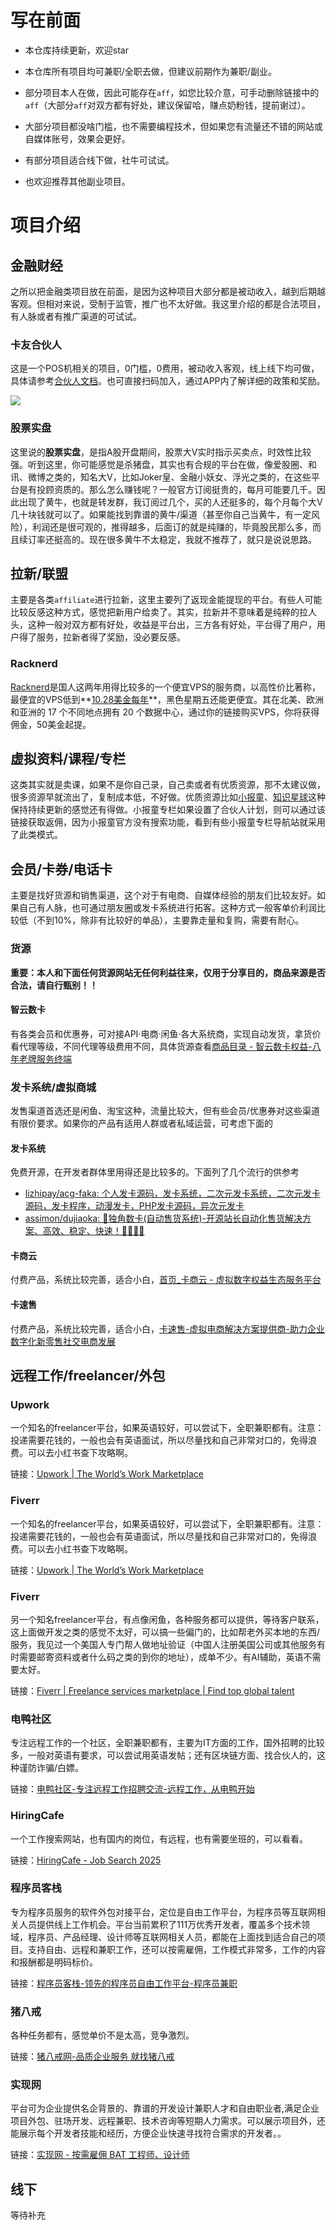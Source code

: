 # 写在前面

- 本仓库持续更新，欢迎star

- 本仓库所有项目均可兼职/全职去做，但建议前期作为兼职/副业。
- 部分项目本人在做，因此可能存在`aff`，如您比较介意，可手动删除链接中的`aff`（大部分`aff`对双方都有好处，建议保留哈，赚点奶粉钱，提前谢过）。
- 大部分项目都没啥门槛，也不需要编程技术，但如果您有流量还不错的网站或自媒体账号，效果会更好。
- 有部分项目适合线下做，社牛可试试。
- 也欢迎推荐其他副业项目。

# 项目介绍

## 金融财经

之所以把金融类项目放在前面，是因为这种项目大部分都是被动收入，越到后期越客观。但相对来说，受制于监管，推广也不太好做。我这里介绍的都是合法项目，有人脉或者有推广渠道的可试试。

### 卡友合伙人

这是一个POS机相关的项目，0门槛，0费用，被动收入客观，线上线下均可做，具体请参考[合伙人文档](docs/卡友合伙人.md)。也可直接扫码加入，通过APP内了解详细的政策和奖励。

![](imgs/kyrefer.png)

### 股票实盘

这里说的**股票实盘**，是指A股开盘期间，股票大V实时指示买卖点，时效性比较强。听到这里，你可能感觉是杀猪盘，其实也有合规的平台在做，像爱股圈、和讯、微博之类的，知名大V，比如Joker皇、金融小妖女、浮光之类的，在这些平台是有投顾资质的。那么怎么赚钱呢？一般官方订阅挺贵的，每月可能要几千。因此出现了黄牛，也就是转发群，我订阅过几个，买的人还挺多的，每个月每个大V几十块钱就可以了。如果能找到靠谱的黄牛/渠道（甚至你自己当黄牛，有一定风险），利润还是很可观的，推得越多，后面订的就是纯赚的，毕竟股民那么多，而且续订率还挺高的。现在很多黄牛不太稳定，我就不推荐了，就只是说说思路。

## 拉新/联盟

主要是各类`affiliate`进行拉新，这里主要列了返现金能提现的平台。有些人可能比较反感这种方式，感觉把新用户给卖了。其实，拉新并不意味着是纯粹的拉人头，这种一般对双方都有好处，收益是平台出，三方各有好处，平台得了用户，用户得了服务，拉新者得了奖励，没必要反感。

### Racknerd

[Racknerd](https://my.racknerd.com/aff.php?aff=12266)是国人这两年用得比较多的一个便宜VPS的服务商，以高性价比著称，最便宜的VPS低到**[10.28美金每年](https://my.racknerd.com/aff.php?aff=12266&pid=695)**，黑色星期五还能更便宜。其在北美、欧洲和亚洲的 17 个不同地点拥有 20 个数据中心，通过你的链接购买VPS，你将获得佣金，50美金起提。

## 虚拟资料/课程/专栏

这类其实就是卖课，如果不是你自己录，自己卖或者有优质资源，那不太建议做，很多资源早就流出了，复制成本低，不好做。优质资源比如[小报童](https://xiaobot.net/home.html)、[知识星球](https://www.zsxq.com/)这种保持持续更新的感觉还有得做。小报童专栏如果设置了合伙人计划，则可以通过该链接获取返佣，因为小报童官方没有搜索功能，看到有些小报童专栏导航站就采用了此类模式。

## 会员/卡券/电话卡

主要是找好货源和销售渠道，这个对于有电商、自媒体经验的朋友们比较友好。如果自己有人脉，也可通过朋友圈或发卡系统进行拓客。这种方式一般客单价利润比较低（不到10%，除非有比较好的单品），主要靠走量和复购，需要有耐心。

### 货源

**重要：本人和下面任何货源网站无任何利益往来，仅用于分享目的，商品来源是否合法，请自行甄别！！**

#### 智云数卡

有各类会员和优惠券，可对接API·电商·闲鱼·各大系统商，实现自动发货，拿货价看代理等级，不同代理等级费用不同，具体货源查看[商品目录 - 智云数卡权益-八年老牌服务终端](https://vip.15la.cn/cata)

### 发卡系统/虚拟商城

发售渠道首选还是闲鱼、淘宝这种，流量比较大，但有些会员/优惠券对这些渠道有限价要求。如果你的产品有适用人群或者私域运营，可考虑下面的

#### 发卡系统

免费开源，在开发者群体里用得还是比较多的。下面列了几个流行的供参考

- [lizhipay/acg-faka: 个人发卡源码，发卡系统，二次元发卡系统，二次元发卡源码，发卡程序，动漫发卡，PHP发卡源码，异次元发卡](https://github.com/lizhipay/acg-faka)
- [assimon/dujiaoka: 🦄独角数卡(自动售货系统)-开源站长自动化售货解决方案、高效、稳定、快速！🚀🚀🎉🎉](https://github.com/assimon/dujiaoka)

#### 卡商云

付费产品，系统比较完善，适合小白，[首页_卡商云 - 虚拟数字权益生态服务平台](http://www.kashangyun.com/)

#### 卡速售

付费产品，系统比较完善，适合小白，[卡速售-虚拟电商解决方案提供商-助力企业数字化新零售社交电商发展](https://www.kasushou.com/)

## 远程工作/freelancer/外包

### Upwork

一个知名的freelancer平台，如果英语较好，可以尝试下，全职兼职都有。注意：投递需要花钱的，一般也会有英语面试，所以尽量找和自己非常对口的，免得浪费。可以去小红书查下攻略啊。

链接：[Upwork | The World’s Work Marketplace](https://www.upwork.com/)

### Fiverr

一个知名的freelancer平台，如果英语较好，可以尝试下，全职兼职都有。注意：投递需要花钱的，一般也会有英语面试，所以尽量找和自己非常对口的，免得浪费。可以去小红书查下攻略啊。

链接：[Upwork | The World’s Work Marketplace](https://www.upwork.com/)

### Fiverr

另一个知名freelancer平台，有点像闲鱼，各种服务都可以提供，等待客户联系，这上面做开发之类的感觉不太好，可以搞一些偏门的，比如帮老外买本地的东西/服务，我见过一个美国人专门帮人做地址验证（中国人注册美国公司或其他服务有时需要邮寄资料或者什么码之类的到你的地址），成单不少。有AI辅助，英语不需要太好。

链接：[Fiverr | Freelance services marketplace | Find top global talent](https://www.fiverr.com/)

### 电鸭社区

专注远程工作的一个社区，全职兼职都有，主要为IT方面的工作，国外招聘的比较多，一般对英语有要求，可以尝试用英语发帖；还有区块链方面、找合伙人的，这种谨防诈骗/白嫖。

链接：[电鸭社区-专注远程工作招聘交流-远程工作，从电鸭开始](https://eleduck.com/)

### HiringCafe

一个工作搜索网站，也有国内的岗位，有远程，也有需要坐班的，可以看看。

链接：[HiringCafe - Job Search 2025](https://hiring.cafe/)

### 程序员客栈
专为程序员服务的软件外包对接平台，定位是自由工作平台，为程序员等互联网相关人员提供线上工作机会。平台当前累积了111万优秀开发者，覆盖多个技术领域，程序员、产品经理、设计师等互联网相关人员，都能在上面找到适合自己的项目。支持自由、远程和兼职工作，还可以按需雇佣，工作模式非常多，工作的内容和报酬都是明码标价。

链接：[程序员客栈-领先的程序员自由工作平台-程序员兼职](https://www.proginn.com/)

### 猪八戒
各种任务都有，感觉单价不是太高，竞争激烈。

链接：[猪八戒网-品质企业服务 就找猪八戒](https://www.zbj.com/)

### 实现网
平台可为企业提供名企背景的、靠谱的开发设计兼职人才和自由职业者,满足企业项目外包、驻场开发、远程兼职、技术咨询等短期人力需求。可以展示项目外，还能展示每个开发者技能和经历，方便企业快速寻找符合需求的开发者。。

链接：[实现网 - 按需雇佣 BAT 工程师、设计师](https://shixian.com/)

## 线下

等待补充
